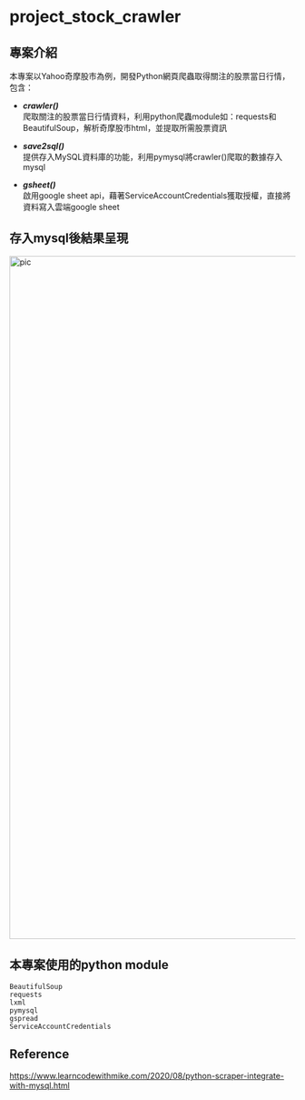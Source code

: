 # project_stock_crawler
## 專案介紹
本專案以Yahoo奇摩股市為例，開發Python網頁爬蟲取得關注的股票當日行情，包含：  
* ***crawler()***  
爬取關注的股票當日行情資料，利用python爬蟲module如：requests和BeautifulSoup，解析奇摩股市html，並提取所需股票資訊  

* ***save2sql()***  
提供存入MySQL資料庫的功能，利用pymysql將crawler()爬取的數據存入mysql  

* ***gsheet()***  
啟用google sheet api，藉著ServiceAccountCredentials獲取授權，直接將資料寫入雲端google sheet






## 存入mysql後結果呈現


<img width="1201" alt="pic" src="https://user-images.githubusercontent.com/51151276/166199986-e844a35d-94ec-4d28-9538-eeb98e1b5f84.png">




## 本專案使用的python module

`BeautifulSoup`   
`requests`    
`lxml`   
`pymysql`   
`gspread`   
`ServiceAccountCredentials`   


## Reference
https://www.learncodewithmike.com/2020/08/python-scraper-integrate-with-mysql.html
